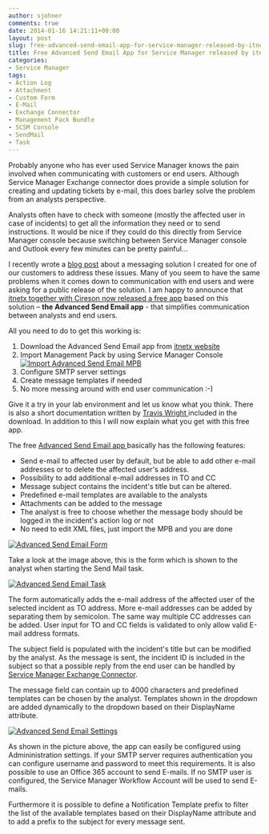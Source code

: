 ```yaml
---
author: sjohner
comments: true
date: 2014-01-16 14:21:11+00:00
layout: post
slug: free-advanced-send-email-app-for-service-manager-released-by-itnetx-and-cireson
title: Free Advanced Send Email App for Service Manager released by itnetx and Cireson
categories:
- Service Manager
tags:
- Action Log
- Attachment
- Custom Form
- E-Mail
- Exchange Connector
- Management Pack Bundle
- SCSM Console
- SendMail
- Task
---
```


Probably anyone who has ever used Service Manager knows the pain involved when communicating with customers or end users. Although Service Manager Exchange connector does provide a simple solution for creating and updating tickets by e-mail, this does barley solve the problem from an analysts perspective.

Analysts often have to check with someone (mostly the affected user in case of incidents) to get all the information they need or to send instructions. It would be nice if they could do this directly from Service Manager console because switching between Service Manager console and Outlook every few minutes can be pretty painful…

I recently wrote a [blog post](http://scsmlab.com/2013/07/15/effective-e-mail-communication-with-service-manager-send-message-from-scsm-console/) about a messaging solution I created for one of our customers to address these issues. Many of you seem to have the same problems when it comes down to communication with end users and were asking for a public release of the solution. I am happy to announce that [itnetx together with Cireson now released a free app](http://www.prweb.com/releases/2014/01/prweb11465908.htm) based on this solution – **the Advanced Send Email app** - that simplifies communication between analysts and end users.

<!-- more -->


All you need to do to get this working is:

  1. Download the Advanced Send Email app from [itnetx website](http://www.itnetx.ch)
  2. Import Management Pack by using Service Manager Console  
[![Import Advanced Send Email MPB](/images/importadvancedsendemailmp.png?w=604)](/images/importadvancedsendemailmp.png)
  3. Configure SMTP server settings
  4. Create message templates if needed
  5. No more messing around with end user communication :-)

Give it a try in your lab environment and let us know what you think. There is also a short documentation written by [Travis Wright ](http://twitter.com/radtravis)included in the download. In addition to this I will now explain what you get with this free app.

The free [Advanced Send Email app ](http://www.itnetx.ch)basically has the following features:

  * Send e-mail to affected user by default, but be able to add other e-mail addresses or to delete the affected user's address.
  * Possibility to add additional e-mail addresses in TO and CC
  * Message subject contains the incident's title but can be altered.
  * Predefined e-mail templates are available to the analysts
  * Attachments can be added to the message
  * The analyst is free to choose whether the message body should be logged in the incident's action log or not
  * No need to edit XML files, just import the MPB and you are done

[![Advanced Send Email Form](/images/advancedsendemailform.png)](/images/advancedsendemailform.png)

Take a look at the image above, this is the form which is shown to the analyst when starting the Send Mail task.

[![Advanced Send Email Task](/images/advancedsendemailtask.png?w=604)](/images/advancedsendemailtask.png)

The form automatically adds the e-mail address of the affected user of the selected incident as TO address. More e-mail addresses can be added by separating them by semicolon. The same way multiple CC addresses can be added. User input for TO and CC fields is validated to only allow valid E-mail address formats.

The subject field is populated with the incident's title but can be modified by the analyst. As the message is sent, the incident ID is included in the subject so that a possible reply from the end user can be handled by [Service Manager Exchange Connector](http://www.microsoft.com/en-us/download/details.aspx?id=38791).

The message field can contain up to 4000 characters and predefined templates can be chosen by the analyst. Templates shown in the dropdown are added dynamically to the dropdown based on their DisplayName attribute.

[![Advanced Send Email Settings](/images/advancedsendemailsettings.png?w=604)](/images/advancedsendemailsettings.png)

As shown in the picture above, the app can easily be configured using Admininistration settings. If your SMTP server requires authentication you can configure username and password to meet this requirements. It is also possible to use an Office 365 account to send E-mails. If no SMTP user is configured, the Service Manager Workflow Account will be used to send E-mails.

Furthermore it is possible to define a Notification Template prefix to filter the list of the available templates based on their DisplayName attribute and to add a prefix to the subject for every message sent.
